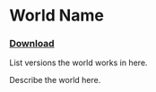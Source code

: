 # World Name
### [Download](http://example.com/)

List versions the world works in here.

Describe the world here.
